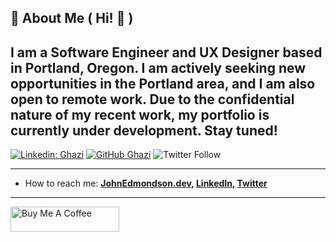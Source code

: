
## 🚀 About Me ( Hi! 👋 )
I am a Software Engineer and UX Designer based in Portland, Oregon. I am actively seeking new opportunities in the Portland area, and I am also open to remote work. Due to the confidential nature of my recent work, my portfolio is currently under development. Stay tuned!
---

[![Linkedin: Ghazi](https://img.shields.io/badge/-John_Edmondson-blue?style=flat-square&logo=Linkedin&logoColor=white&link=https://www.linkedin.com/in/johnedmondsondev/)](https://www.linkedin.com/in/johnedmondsondev/)
[![GitHub Ghazi](https://img.shields.io/github/followers/basicjohn?label=follow&style=social)](https://github.com/basicjohn)
![Twitter Follow](https://img.shields.io/twitter/follow/basicjohn?style=social)

---

- How to reach me:
  **[JohnEdmondson.dev](https://www.johnedmondson.dev/), [LinkedIn](https://www.linkedin.com/in/johnedmondsondev/), [Twitter](https://twitter.com/basicjohn)**

---
<a href="https://www.buymeacoffee.com/edmondsonj" target="_blank"><img src="https://cdn.buymeacoffee.com/buttons/v2/default-yellow.png" alt="Buy Me A Coffee" style="height: 40px !important;width: 174px !important;" ></a>
